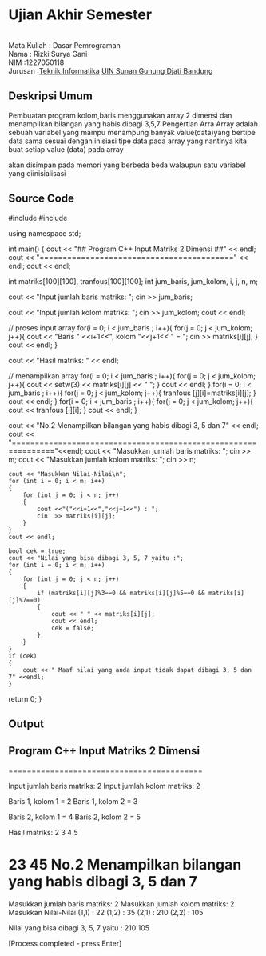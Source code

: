 # Ujian Akhir Semester 
<br>Mata Kuliah 	: Dasar Pemrograman
<br> Nama		: Rizki Surya Gani
<br>NIM		:1227050118	
<br>Jurusan		:[Teknik Informatika](http://if.uinsgd.ac.id/) [UIN Sunan Gunung Djati Bandung](https://uinsgd.ac.id/) 

## Deskripsi Umum

 Pembuatan program kolom,baris menggunakan array 2 dimensi dan menampilkan bilangan yang habis dibagi 3,5,7
Pengertian Arra
Array adalah sebuah variabel yang mampu menampung banyak value(data)yang bertipe data sama sesuai dengan inisiasi tipe data pada array yang nantinya kita buat setiap value (data) pada array   

akan disimpan pada memori yang berbeda beda walaupun satu variabel yang diinisialisasi
## Source Code

#include <iostream>
#include <iomanip>
 
using namespace std;
 
int main()
{
  cout << "##  Program C++ Input Matriks 2 Dimensi ##" << endl;
  cout << "==========================================" << endl;
  cout << endl;
 
  int matriks[100][100], tranfous[100][100];
  int jum_baris, jum_kolom, i, j, n, m;
 
  cout << "Input jumlah baris matriks: ";
  cin >> jum_baris;
 
  cout << "Input jumlah kolom matriks: ";
  cin >> jum_kolom;
  cout << endl;
 
  // proses input array
  for(i = 0; i < jum_baris ; i++){
    for(j = 0; j < jum_kolom; j++){
      cout << "Baris " <<i+1<<", kolom "<<j+1<< " = ";
      cin >> matriks[i][j];
    }
    cout << endl;
  }
 
  cout << "Hasil matriks: " << endl;
 
  // menampilkan array
  for(i = 0; i < jum_baris ; i++){
    for(j = 0; j < jum_kolom; j++){
      cout << setw(3) << matriks[i][j] << " ";
    }
    cout << endl;
  }
  for(i = 0; i < jum_baris ; i++){
    for(j = 0; j < jum_kolom; j++){
      tranfous [j][i]=matriks[i][j];
    }
    cout << endl;
  }
  for(i = 0; i < jum_baris ; i++){
    for(j = 0; j < jum_kolom; j++){
      cout << tranfous [j][i];
    }
    cout << endl;
  }
  
 cout << "No.2 Menampilkan bilangan yang habis dibagi 3, 5 dan 7" << endl;
	cout << "==============================================================="<<endl;
	cout << "Masukkan jumlah baris matriks: ";
	cin >> m;
	cout << "Masukkan jumlah kolom matriks: ";
	cin >> n;
	
	cout << "Masukkan Nilai-Nilai\n";
	for (int i = 0; i < m; i++)
	{
    	for (int j = 0; j < n; j++)
		{
    		cout <<"("<<i+1<<","<<j+1<<") : ";
			cin  >> matriks[i][j];
		}
	}
	cout << endl;
	
	bool cek = true;
	cout << "Nilai yang bisa dibagi 3, 5, 7 yaitu :";
	for (int i = 0; i < m; i++)
	{
		for (int j = 0; j < n; j++)
		{
			if (matriks[i][j]%3==0 && matriks[i][j]%5==0 && matriks[i][j]%7==0)
			{
				cout << " " << matriks[i][j];
				cout << endl;
				cek = false;
			}
		}
	}
	if (cek)
	{
		cout << " Maaf nilai yang anda input tidak dapat dibagi 3, 5 dan 7" <<endl;
	}
	
  return 0;
}
## Output
##  Program C++ Input Matriks 2 Dimensi ##
==========================================

Input jumlah baris matriks: 2
Input jumlah kolom matriks: 2

Baris 1, kolom 1 = 2
Baris 1, kolom 2 = 3

Baris 2, kolom 1 = 4
Baris 2, kolom 2 = 5

Hasil matriks:
  2   3
  4   5


23
45
No.2 Menampilkan bilangan yang habis dibagi 3, 5 dan 7
===============================================================
Masukkan jumlah baris matriks: 2
Masukkan jumlah kolom matriks: 2
Masukkan Nilai-Nilai
(1,1) : 22
(1,2) : 35
(2,1) : 210
(2,2) : 105

Nilai yang bisa dibagi 3, 5, 7 yaitu : 210
 105

[Process completed - press Enter]
